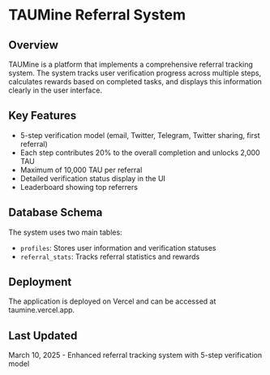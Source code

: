 # TAUMine Referral System

## Overview
TAUMine is a platform that implements a comprehensive referral tracking system. The system tracks user verification progress across multiple steps, calculates rewards based on completed tasks, and displays this information clearly in the user interface.

## Key Features
- 5-step verification model (email, Twitter, Telegram, Twitter sharing, first referral)
- Each step contributes 20% to the overall completion and unlocks 2,000 TAU
- Maximum of 10,000 TAU per referral
- Detailed verification status display in the UI
- Leaderboard showing top referrers

## Database Schema
The system uses two main tables:
- `profiles`: Stores user information and verification statuses
- `referral_stats`: Tracks referral statistics and rewards

## Deployment
The application is deployed on Vercel and can be accessed at taumine.vercel.app.

## Last Updated
March 10, 2025 - Enhanced referral tracking system with 5-step verification model
